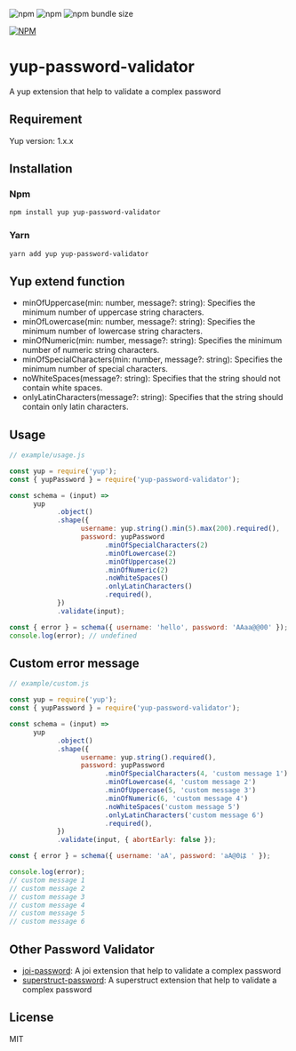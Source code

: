 ![npm](https://img.shields.io/npm/v/yup-password-validator)
![npm](https://img.shields.io/npm/dw/yup-password-validator)
![npm bundle size](https://img.shields.io/bundlephobia/min/yup-password-validator)

[![NPM](https://nodei.co/npm/yup-password-validator.png)](https://nodei.co/npm/yup-password-validator/)

# yup-password-validator

A yup extension that help to validate a complex password

## Requirement

Yup version: 1.x.x

## Installation

### Npm

```sh
npm install yup yup-password-validator
```

### Yarn

```sh
yarn add yup yup-password-validator
```

## Yup extend function

- minOfUppercase(min: number, message?: string): Specifies the minimum number of uppercase string characters.
- minOfLowercase(min: number, message?: string): Specifies the minimum number of lowercase string characters.
- minOfNumeric(min: number, message?: string): Specifies the minimum number of numeric string characters.
- minOfSpecialCharacters(min: number, message?: string): Specifies the minimum number of special characters.
- noWhiteSpaces(message?: string): Specifies that the string should not contain white spaces.
- onlyLatinCharacters(message?: string): Specifies that the string should contain only latin characters.

## Usage

```js
// example/usage.js

const yup = require('yup');
const { yupPassword } = require('yup-password-validator');

const schema = (input) =>
      yup
            .object()
            .shape({
                  username: yup.string().min(5).max(200).required(),
                  password: yupPassword
                        .minOfSpecialCharacters(2)
                        .minOfLowercase(2)
                        .minOfUppercase(2)
                        .minOfNumeric(2)
                        .noWhiteSpaces()
                        .onlyLatinCharacters()
                        .required(),
            })
            .validate(input);

const { error } = schema({ username: 'hello', password: 'AAaa@@00' });
console.log(error); // undefined
```

## Custom error message

```js
// example/custom.js

const yup = require('yup');
const { yupPassword } = require('yup-password-validator');

const schema = (input) =>
      yup
            .object()
            .shape({
                  username: yup.string().required(),
                  password: yupPassword
                        .minOfSpecialCharacters(4, 'custom message 1')
                        .minOfLowercase(4, 'custom message 2')
                        .minOfUppercase(5, 'custom message 3')
                        .minOfNumeric(6, 'custom message 4')
                        .noWhiteSpaces('custom message 5')
                        .onlyLatinCharacters('custom message 6')
                        .required(),
            })
            .validate(input, { abortEarly: false });

const { error } = schema({ username: 'aA', password: 'aA@0は ' });

console.log(error);
// custom message 1
// custom message 2
// custom message 3
// custom message 4
// custom message 5
// custom message 6
```

## Other Password Validator

- [joi-password](https://www.npmjs.com/package/joi-password): A joi extension that help to validate a complex password
- [superstruct-password](https://www.npmjs.com/package/superstruct-password): A superstruct extension that help to validate a complex password

## License

MIT
